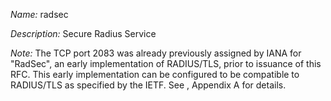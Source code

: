 _Name:_ radsec

_Description:_ Secure Radius Service

_Note:_ The TCP port 2083 was already
      previously assigned by IANA for "RadSec", an early implementation
      of RADIUS/TLS, prior to issuance of this RFC.  This early
      implementation can be configured to be compatible to RADIUS/TLS as
      specified by the IETF.  See <xref type="rfc" data="rfc6614"/>,
      Appendix A for details.


